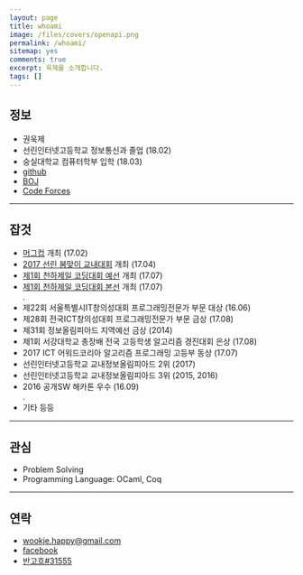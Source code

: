 ```yaml
---
layout: page
title: whoami
image: /files/covers/openapi.png
permalink: /whoami/
sitemap: yes
comments: true
excerpt: 욱제를 소개합니다.
tags: []
---
```


## 정보

* 권욱제
* 선린인터넷고등학교 정보통신과 졸업 (18.02)
* 숭실대학교 컴퓨터학부 입학 (18.03)
* [github](https://github.com/wookje)
* [BOJ](https://www.acmicpc.net/user/wookje)
* [Code Forces](http://codeforces.com/profile/wo_okje)

---

## 잡것

* [머그컵](https://www.acmicpc.net/contest/view/213) 개최 (17.02)
* [2017 선린 봄맞이 교내대회](https://www.acmicpc.net/contest/view/221) 개최 (17.04)
* [제1회 천하제일 코딩대회 예선](https://www.acmicpc.net/contest/view/241) 개최 (17.07)
* [제1회 천하제일 코딩대회 본선](https://www.acmicpc.net/contest/view/242) 개최 (17.07)  
.
* 제22회 서울특별시IT창의성대회 프로그래밍전문가 부문 대상 (16.06)
* 제28회 전국ICT창의성대회 프로그래밍전문가 부문 금상 (17.08)
* 제31회 정보올림피아드 지역예선 금상 (2014)
* 제1회 서강대학교 총장배 전국 고등학생 알고리즘 경진대회 은상 (17.08)
* 2017 ICT 어워드코리아 알고리즘 프로그래밍 고등부 동상 (17.07)
* 선린인터넷고등학교 교내정보올림피아드 2위 (2017)
* 선린인터넷고등학교 교내정보올림피아드 3위 (2015, 2016)
* 2016 공개SW 해카톤 우수 (16.09)  
.
* 기타 등등

---

## 관심

* Problem Solving
* Programming Language: OCaml, Coq

---

## 연락

* wookje.happy@gmail.com
* [facebook](https://www.facebook.com/profile.php?id=100008317802738)
* [반고흐#31555](http://overlog.gg/detail/overview/239042227252217170213224)
